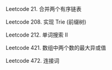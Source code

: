 Leetcode 21. 合并两个有序链表

Leetcode 208. 实现 Trie (前缀树)

Leetcode 212. 单词搜索 II

Leetcode 421. 数组中两个数的最大异或值

Leetcode 472. 连接词